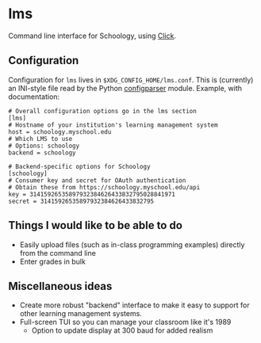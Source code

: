 # lms

Command line interface for Schoology, using [Click](https://click.palletsprojects.com).


## Configuration

Configuration for `lms` lives in `$XDG_CONFIG_HOME/lms.conf`.  This is
(currently) an INI-style file read by the Python
[configparser](https://docs.python.org/3/library/configparser.html)
module.  Example, with documentation:

    # Overall configuration options go in the lms section
    [lms]
    # Hostname of your institution's learning management system
    host = schoology.myschool.edu
    # Which LMS to use
    # Options: schoology
    backend = schoology

    # Backend-specific options for Schoology
    [schoology]
    # Consumer key and secret for OAuth authentication
    # Obtain these from https://schoology.myschool.edu/api
    key = 31415926535897932384626433832795028841971
    secret = 31415926535897932384626433832795


## Things I would like to be able to do

  - Easily upload files (such as in-class programming examples) directly from the command line
  - Enter grades in bulk


## Miscellaneous ideas

  - Create more robust "backend" interface to make it easy to support for other learning management systems.
  - Full-screen TUI so you can manage your classroom like it's 1989
    - Option to update display at 300 baud for added realism
